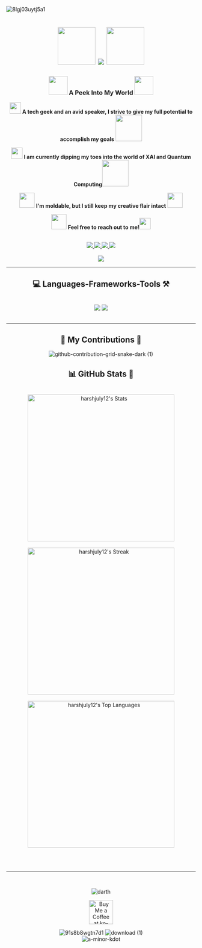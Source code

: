 ![8lgj03uytj5a1](https://github.com/harshjuly12/harshjuly12/assets/112745312/3f1e4f89-a06f-4ee0-bbfb-9d212391acef)

<h1 align="center">
    
<img src="https://github.com/harshjuly12/harshjuly12/assets/112745312/8e631dd7-6a31-4055-87e1-0a6308b43970" width="100">
    
<img src="https://readme-typing-svg.herokuapp.com/?font=Righteous&size=40&center=true&vCenter=true&width=500&height=90&duration=5000&color=ffffff&lines=Hey+there!+👋🏻;+I'm+Harsh+Kumar+Singh+👨🏽‍💻;" />

<img src="https://github.com/harshjuly12/harshjuly12/assets/112745312/8e631dd7-6a31-4055-87e1-0a6308b43970" width="100">

</h1>

<h3 align="center">
    
<img src="https://github.com/harshjuly12/harshjuly12/assets/112745312/39f604ab-0928-453b-b8af-ee382fdb48af" width="50">
    A Peek Into My World
<img src="https://github.com/harshjuly12/harshjuly12/assets/112745312/39f604ab-0928-453b-b8af-ee382fdb48af" width="50">
</h3>

<div align="center">
 
<img src="https://github.com/harshjuly12/harshjuly12/assets/112745312/8fc5217a-8bd6-46cf-921d-42370f76f99b" width="30"> **A tech geek and an avid speaker, I strive to give my full potential to accomplish my goals** <img src="https://github.com/harshjuly12/harshjuly12/assets/112745312/b399542a-4c1f-4ead-9cd4-8650efa5ee1a" width="70">

<img src="https://github.com/harshjuly12/harshjuly12/assets/112745312/42da6116-9a86-46a3-8af1-5701bb2f7dd8" width="30"> **I am currently dipping my toes into the world of XAI and Quantum Computing**<img src="https://github.com/harshjuly12/harshjuly12/assets/112745312/b9c7176f-0ea7-4b60-bc94-d3b9c371df7f" width="70">

<img src="https://github.com/harshjuly12/harshjuly12/assets/112745312/8052930e-acd0-409d-b4d6-9a3fce3e2d6f" width="40"> **I'm moldable, but I still keep my creative flair intact** <img src="https://github.com/harshjuly12/harshjuly12/assets/112745312/6fdbe493-f1e9-4fdd-9fda-96b69b1d7c6a" width="40">

<img src="https://github.com/harshjuly12/harshjuly12/assets/112745312/6e8ab79c-5468-4d75-b4e6-9f814669e1be" width="40"> **Feel free to reach out to me!**<img src="https://github.com/harshjuly12/harshjuly12/assets/112745312/4bcca578-2972-40e1-bacb-86a8dabf8dea" width="30">

<br>

 </div>
 
<div align="center"> 
  <a href="mailto:harshjuly12@gmail.com">
    <img src="https://img.shields.io/badge/Gmail-333333?style=for-the-badge&logo=gmail&logoColor=red" />
  </a>
  <a href="https://www.linkedin.com/in/harshjuly12/" target="_blank">
    <img src="https://img.shields.io/badge/LinkedIn-0077B5?style=for-the-badge&logo=linkedin&logoColor=white" target="_blank" />
  </a>
  <a href="" target="_blank">
     <img src="https://img.shields.io/badge/Portfolio-FF5722?style=for-the-badge&logo=todoist&logoColor=white" target="_blank" /> 
  </a>
    <a>
        <img align="centre" src="https://api.visitorbadge.io/api/VisitorHit?user=estruyf&repo=github-visitors-badge&countColor=%237B1E7A">
  </a>
</div>

<br>

<div align="center"> 
<img align="center" src="https://user-images.githubusercontent.com/74038190/212284158-e840e285-664b-44d7-b79b-e264b5e54825.gif" />
</div>

 <hr/>
 
<h2 align="center">💻 Languages-Frameworks-Tools ⚒️</h2>
<br/>
<div align="center">
    <img src="https://skillicons.dev/icons?i=react,bootstrap,html,css,vscode,github,figma,tailwind,git,r" />
    <img src="https://skillicons.dev/icons?i=nodejs,python,javascript,typescript,express,mongodb,mysql,flask" /><br>
</div>

<br/>
<hr/>

<div align="center">
  <h2>🐍 My Contributions 🐉</h2>
    
![github-contribution-grid-snake-dark (1)](https://github.com/harshjuly12/harshjuly12/assets/112745312/2ad26288-30c8-46a0-9224-639f847b9dc9)

</div>

<h2 align="center"> 📊 GitHub Stats 🎰 </h2>
<br>
<div align="center">
  <img src="https://github-readme-stats.vercel.app/api?username=harshjuly12&theme=vision-friendly-dark&show_icons=true&hide_border=true&count_private=true" alt="harshjuly12's Stats" width="390">
  <br><br>
  <img src="https://github-readme-streak-stats.herokuapp.com/?user=harshjuly12&theme=vision-friendly-dark&hide_border=true" alt="harshjuly12's Streak" width="390">
  <br><br>
  <img src="https://github-readme-stats.vercel.app/api/top-langs/?username=harshjuly12&theme=vision-friendly-dark&show_icons=true&hide_border=true&layout=compact" alt="harshjuly12's Top Languages" width="390">
</div>


<br/><br/>

<hr/>

<br/>

<div align="center">
    
![darth](https://github.com/harshjuly12/harshjuly12/assets/112745312/670688dc-7750-4e61-a00a-88b9c8c9c64f)  

<a href='https://ko-fi.com/harshjuly12' target='_blank'><img height='64' style='border:0;height:64;' src='https://storage.ko-fi.com/cdn/kofi1.png?v=3' border='0' alt='Buy Me a Coffee at ko-fi.com' /></a>

![91s8b8wgtn7d1](https://github.com/harshjuly12/harshjuly12/assets/112745312/607a67a5-7e24-4c5e-ab2e-cdc3be7c3bc4) ![download (1)](https://github.com/harshjuly12/harshjuly12/assets/112745312/acfd02ee-299a-4f74-8e4b-d5844c816aa9)
<br>
![a-minor-kdot](https://github.com/harshjuly12/harshjuly12/assets/112745312/e766e048-2b9c-45ad-92c5-ca863ce0f58a)
</div>

<br/>
